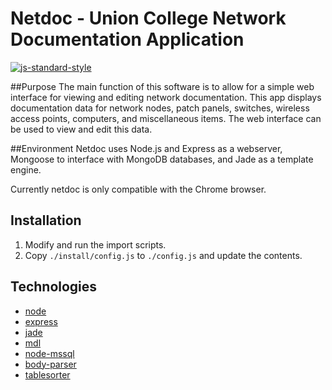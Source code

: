 # Netdoc - Union College Network Documentation Application
[![js-standard-style](https://cdn.rawgit.com/feross/standard/master/badge.svg)](https://github.com/feross/standard)

##Purpose
The main function of this software is to allow for a simple web interface for viewing and editing network documentation. This app displays documentation data for network nodes, patch panels, switches, wireless access points, computers, and miscellaneous items. The web interface can be used to view and edit this data.

##Environment
Netdoc uses Node.js and Express as a webserver, Mongoose to interface with MongoDB databases, and Jade as a template engine.

Currently netdoc is only compatible with the Chrome browser.

## Installation

1. Modify and run the import scripts.
2. Copy `./install/config.js` to `./config.js` and update the contents.

## Technologies

* [node](https://github.com/nodejs/node#readme)
* [express](https://github.com/strongloop/express#readme)
* [jade](https://github.com/pugjs/jade#readme)
* [mdl](http://www.getmdl.io/index.html)
* [node-mssql](https://github.com/patriksimek/node-mssql#readme)
* [body-parser](https://github.com/expressjs/body-parser#readme)
* [tablesorter](http://tablesorter.com/docs/)
